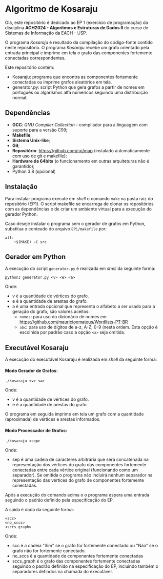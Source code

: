 # Algoritmo de Kosaraju

Olá, este repositório é dedicado ao EP 1 (exercício de programação) da disciplina 
**ACH2024 - Algoritmos e Estruturas de Dados II** do curso de Sistemas de Informação da EACH - USP.

O programa <i>Kosaraju</i> é resultado da compilação do código-fonte contido neste repositório.
O programa <i>Kosaraju</i> recebe um grafo orientado pela entrada principal e imprime em tela o
grafo das componentes fortemente conectadas correspondentes.

Este repositório contém:

* Kosaraju: programa que encontra as componentes fortemente conectadas ou imprime grafos aleatórios em tela.
* generator.py: script Python que gera grafos a partir de nomes em português ou algarismos alfa númericos seguindo
uma distribuição normal. 

## Dependências

* **GCC**: <i>GNU Compiler Collection</i> - compilador para a linguagem com suporte para a versão C99;
* **Makefile**;
* **Sistema Unix-like**;
* **Git**;
* **Repositório**: https://github.com/rxi/map (instalado automaticamente com uso de git e makefile);
* **Hardware de 64bits** (o funcionamento em outras arquiteturas não é garantido);
* Python 3.8 (opcional)

## Instalação

Para instalar programa execute em <i>shell</i> o comando ``make`` na pasta raiz do repositório (EP1).
O script makefile se encarrega de clonar os repositórios com as dependências e de criar um ambiente
virtual para a execução do gerador Python.

Caso deseje instalar o programa sem o gerador de grafos em Python, substitua o conteudo do arquivo ``EP1/makefile`` por:

```
all:
	+$(MAKE) -C src
```

## Gerador em Python

A execução do script ``generator.py`` é realizada em <i>shell</i> da seguinte forma:

```
python3 generator.py <v> <e> <a>
```

Onde:

* v é a quantidade de vértices do grafo.
* e é a quantidade de arestas do grafo.
* a é uma entrada opcional que representa o alfabeto a ser usado para a geração do grafo, são valores aceitos:
    * ``nomes``: para uso do dicionário de nomes em https://github.com/mauricioomateus/Wordlists-PT-BR
    * ``abc``: para uso de dígitos de a-z, A-Z, 0-9 (nesta ordem. Esta opção é escolhida por padrão caso a opção ``<a>``
    seja omitida.

## Executável Kosaraju

A execução do executável Kosaraju é realizada em <i>shell</i> da seguinte forma:

#### Modo Gerador de Grafos:

```
./kosaraju <v> <a>
```

Onde:

* v é a quantidade de vértices do grafo.
* e é a quantidade de arestas do grafo.

O programa em seguida imprime em tela um grafo com a quantidade (aproximada) de vértices e arestas informados.

#### Modo Processador de Grafos:

```
./kosaraju <sep>
```
Onde:

* sep é uma cadeia de caracteres arbitrária que será concatenada na representação dos vértices do grafo das componentes
fortemente conectadas entre cada vértice original (funcionando como um separador). Se omitida o programa não incluirá
nenhum separador na representação das vértices do grafo de componentes fortemente conectadas.

Após a execução do comando acima o o programa espera uma entrada seguindo o padrão definido pela especificação do EP.

A saída é dada da seguinte forma:

```
<scc>
<no_sccs>
<sccs_graph>
```

Onde:

* scc é a cadeia "Sim" se o grafo for fortemente conectado ou "Não" se o grafo não for fortemente conectado.
* no_sccs é a quantidade de componentes fortemente conectadas
* sccs_graph é o grafo das componentes fortemente conectadas seguindo o padrão definido na especificação do EP, incluindo
também o separadores defindos na chamada do executável.

